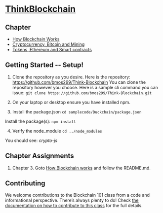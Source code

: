 # [ThinkBlockchain](https://www.amazon.com/Think-Blockchain-students-blockchains-evolution/dp/1667855573)

## Chapter       


- [How Blockchain Works](https://github.com/bmos299/ThinkBlockchain/tree/main/How%20Blockchain%20Works)
- [Cryptocurrency, Bitcoin and Mining](https://github.com/bmos299/ThinkBlockchain/tree/main/Cryptocurrency%2C%20Bitcoin%20and%20Mining)
- [Tokens, Ethereum and Smart contracts](https://github.com/bmos299/Blockchain101/tree/main/Tokens%2C%20Ethereum%20and%20Smart%20Contracts)
 
## Getting Started -- Setup!

1.  Clone the repository as you desire.  Here is the repository: https://github.com/bmos299/Think-Blockchain
You can clone the repository however you choose.  Here is a sample cli command you can issue:
`git clone https://github.com/bmos299/Think-Blockchain.git`

2.  On your laptop or desktop ensure you have installed npm.  

3.  Install the package.json
`cd samplecode/Duckchain/package.json`

Install the package(s):
`npm install`

4.  Verify the node_module
`cd ../node_modules`

You should see: *crypto-js*

## Chapter Assignments
1.  Chapter 3.  Goto [How Blockchain works](https://github.com/bmos299/Blockchain101/tree/main/How%20Blockchain%20Works) and follow the README.md.
 
## Contributing

We welcome contributions to the Blockchain 101 class from a code and informational perspective.
There’s always plenty to do! Check [the documentation on how to contribute to this class](http://yahoo.com)
for the full details.
